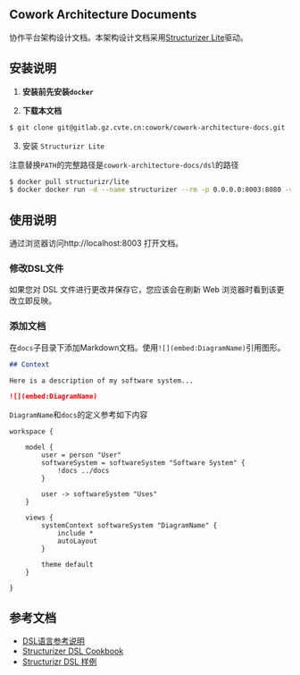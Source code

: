 ## Cowork Architecture Documents

协作平台架构设计文档。本架构设计文档采用[Structurizer Lite](https://structurizr.com/help/lite)驱动。

## 安装说明

1. **安装前先安装`docker`**

2. **下载本文档**

```bash
$ git clone git@gitlab.gz.cvte.cn:cowork/cowork-architecture-docs.git 
```

3. 安装 `Structurizr Lite`

​	注意替换`PATH`的完整路径是`cowork-architecture-docs/dsl`的路径

```bash
$ docker pull structurizr/lite
$ docker docker run -d --name structurizer --rm -p 0.0.0.0:8003:8080 -v PATH:/usr/local/structurizr structurizr/lite
```



## 使用说明

通过浏览器访问http://localhost:8003 打开文档。

### 修改DSL文件

如果您对 DSL 文件进行更改并保存它，您应该会在刷新 Web 浏览器时看到该更改立即反映。

### 添加文档

在`docs`子目录下添加Markdown文档。使用`![](embed:DiagramName)`引用图形。

```markdown
## Context

Here is a description of my software system...

![](embed:DiagramName)
```

`DiagramName`和`docs`的定义参考如下内容

```DSL
workspace {

    model {
        user = person "User"
        softwareSystem = softwareSystem "Software System" {
            !docs ../docs
        }

        user -> softwareSystem "Uses"
    }

    views {
        systemContext softwareSystem "DiagramName" {
            include *
            autoLayout
        }

        theme default
    }

}
```

## 参考文档

- [DSL语言参考说明](https://github.com/structurizr/dsl/blob/master/docs/language-reference.md)
- [Structurizer DSL Cookbook](https://github.com/structurizr/dsl/tree/master/docs/cookbook)
- [Structurizr DSL 样例](https://github.com/structurizr/examples/tree/main/dsl)